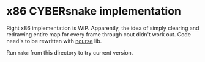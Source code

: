 # x86 CYBERsnake implementation

Right x86 implementation is WIP. Apparently, the idea of simply clearing and
redrawing entire map for every frame through cout didn't work out.
Code need's to be rewritten with [ncurse](https://invisible-island.net/ncurses/announce.html) lib.

Run `make` from this directory to try current version.